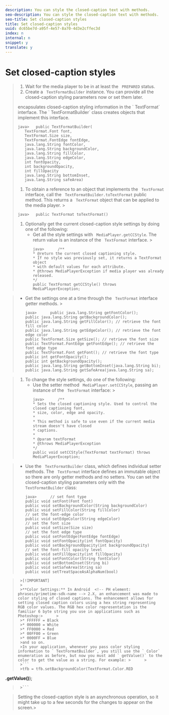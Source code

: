 ```yaml
---
description: You can style the closed-caption text with methods.
seo-description: You can style the closed-caption text with methods.
seo-title: Set closed-caption styles
title: Set closed-caption styles
uuid: dc65be7d-a95f-4e57-8a70-4d3e2cffec3d
index: n
internal: n
snippet: y
translate: y
---
```


# Set closed-caption styles


>1. Wait for the media player to be in at least the ` PREPARED` status.
>1. Create a ` TextFormatBuilder` instance.
>   You can provide all the closed-caption styling parameters now or set them later.
>
>   <!-- PH element: phrases/primetime-sdk-name --> encapsulates closed-caption styling information in the ` TextFormat` interface. The ` TextFormatBuilder` class creates objects that implement this interface. 
>
>   ```
>   java>   public TextFormatBuilder( 
>      TextFormat.Font font, 
>      TextFormat.Size size, 
>      TextFormat.FontEdge fontEdge, 
>      java.lang.String fontColor, 
>      java.lang.String backgroundColor, 
>      java.lang.String fillColor, 
>      java.lang.String edgeColor, 
>      int fontOpacity, 
>      int backgroundOpacity, 
>      int fillOpacity 
>      java.lang.String bottomInset, 
>      java.lang.String safeArea)
>   ```
>
>1. To obtain a reference to an object that implements the ` TextFormat` interface, call the ` TextFormatBuilder.toTextFormat` public method.
>   This returns a ` TextFormat` object that can be applied to the media player. >
>   ```
>   java>   public TextFormat toTextFormat()
>   ```
>
>1. Optionally get the current closed-caption style settings by doing one of the following:
>    * Get all the style settings with ` MediaPlayer.getCCStyle`. The return value is an instance of the ` TextFormat` interface. >    
>      ```
>      java>      /** 
>      * @return the current closed captioning style.  
>      * If no style was previously set, it returns a TextFormat object 
>      * with default values for each attribute. 
>      * @throws MediaPlayerException if media player was already released. 
>      */ 
>      public TextFormat getCCStyle() throws MediaPlayerException;
>      ```


>    * Get the settings one at a time through the ` TextFormat` interface getter methods. >    
>      ```
>      java>      public java.lang.String getFontColor(); 
>      public java.lang.String getBackgroundColor(); 
>      public java.lang.String getFillColor(); // retrieve the font fill color 
>      public java.lang.String getEdgeColor(); // retrieve the font edge color 
>      public TextFormat.Size getSize(); // retrieve the font size 
>      public TextFormat.FontEdge getFontEdge(); // retrieve the font edge type 
>      public TextFormat.Font getFont(); // retrieve the font type 
>      public int getFontOpacity(); 
>      public int getBackgroundOpacity(); 
>      public java.lang.String getBottomInset(java.lang.String bi); 
>      public java.lang.String getSafeArea(java.lang.String sa);
>      ```

>1. To change the style settings, do one of the following:
>    * Use the setter method ` MediaPlayer.setCCStyle`, passing an instance of the ` TextFormat` interface: >    
>      ```
>      java>      /** 
>      * Sets the closed captioning style. Used to control the closed captioning font, 
>      * size, color, edge and opacity.  
>      * 
>      * This method is safe to use even if the current media stream doesn't have closed 
>      * captions. 
>      * 
>      * @param textFormat 
>      * @throws MediaPlayerException 
>      */ 
>      public void setCCStyle(TextFormat textFormat) throws MediaPlayerException;
>      ```

>    * Use the ` TextFormatBuilder` class, which defines individual setter methods. The ` TextFormat` interface defines an immutable object so there are only getter methods and no setters. You can set the closed-caption styling parameters only with the ` TextFormatBuilder` class: 
>    
>      ```
>      java>      // set font type 
>      public void setFont(Font font)  
>      public void setBackgroundColor(String backgroundColor) 
>      public void setFillColor(String fillColor) 
>      // set the font-edge color 
>      public void setEdgeColor(String edgeColor)  
>      // set the font size 
>      public void setSize(Size size)  
>      // set the font edge type 
>      public void setFontEdge(FontEdge fontEdge)  
>      public void setFontOpacity(int fontOpacity) 
>      public void setBackgroundOpacity(int backgroundOpacity) 
>      // set the font-fill opacity level 
>      public void setFillOpacity(int fillOpacity)  
>      public void setFontColor(String fontColor) 
>      public void setBottomInset(String bi) 
>      public void setSafeArea(String sa) 
>      public void setTreatSpaceAsAlphaNum(bool)
>      ```

>      >[!IMPORTANT]
>      >
>      >**Color Settings:** In Android  <!-- PH element: phrases/primetime-sdk-name --> 2.X, an enhancement was made to color styling of closed captions. The enhancement allows for setting closed caption colors using a hex string representing RGB color values. The RGB hex color representation is the familiar 6 byte string you use in applications such as Photoshop:>      >
>      >* FFFFFF = Black
>      >* 000000 = White
>      >* FF0000 = Red
>      >* 00FF00 = Green
>      >* 0000FF = Blue
>      >and so on.
>      >In your application, whenever you pass color styling information to ` TextFormatBuilder`, you still use the ` Color` enumeration as before, but now you must add ` getValue()` to the color to get the value as a string. For example: >      >
>      >```
>      >tfb = tfb.setBackgroundColor(TextFormat.Color.RED 
<b>.getValue()</b>);
>      >```



>   Setting the closed-caption style is an asynchronous operation, so it might take up to a few seconds for the changes to appear on the screen.>
